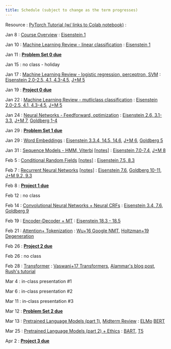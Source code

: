 ```yaml
---
title: Schedule (subject to change as the term progresses)
---
```


Resource 
: [PyTorch Tutorial (w/ links to Colab notebook)](https://cocoxu.github.io/CS7650_spring2024/slides/PyTorch_tutorial.pdf)
  : 
  
Jan 8
: [Course Overview](https://cocoxu.github.io/CS7650_spring2024/slides/lec1-intro.pdf)
  : [Eisenstein 1](https://github.com/jacobeisenstein/gt-nlp-class/blob/master/notes/eisenstein-nlp-notes.pdf)
  
Jan 10
: [Machine Learning Review - linear classification](https://cocoxu.github.io/CS7650_spring2024/slides/lec2-ml-a.pdf)
  : [Eisenstein 1](https://github.com/jacobeisenstein/gt-nlp-class/blob/master/notes/eisenstein-nlp-notes.pdf)

Jan 11
: **[Problem Set 0 due](https://github.com/cocoxu/CS7650_spring2024_projects/blob/master/Problem_Set_0/CS7650_PS0.pdf)**

Jan 15
: no class - holiday

Jan 17
: [Machine Learning Review - logistic regression, perceptron, SVM](https://cocoxu.github.io/CS7650_spring2024/slides/lec2-ml-b.pdf)
  : [Eisenstein 2.0-2.5, 4.1, 4.3-4.5](https://github.com/jacobeisenstein/gt-nlp-class/blob/master/notes/eisenstein-nlp-notes.pdf), [J+M 5](https://web.stanford.edu/~jurafsky/slp3/5.pdf)

Jan 19
: **[Project 0 due](https://colab.research.google.com/drive/1ZmtPv3fU2A-ZhxxEbK6D1NHEheqIFDNq?usp=sharing)**

Jan 22
: [Machine Learning Review - mutliclass classification](https://cocoxu.github.io/CS7650_spring2024/slides/lec3-mcc.pdf)
  : [Eisenstein 2.0-2.5, 4.1, 4.3-4.5](https://github.com/jacobeisenstein/gt-nlp-class/blob/master/notes/eisenstein-nlp-notes.pdf), [J+M 5](https://web.stanford.edu/~jurafsky/slp3/5.pdf)

Jan 24
: [Neural Networks - Feedforward, optimization](https://cocoxu.github.io/CS7650_spring2024/slides/lec4-nn.pdf)
  : [Eisenstein 2.6, 3.1-3.3](https://github.com/jacobeisenstein/gt-nlp-class/blob/master/notes/eisenstein-nlp-notes.pdf), [J+M 7](https://web.stanford.edu/~jurafsky/slp3/7.pdf), [Goldberg 1-4](https://arxiv.org/pdf/1510.00726.pdf)

Jan 29
: **[Problem Set 1 due](https://github.com/cocoxu/CS7650_spring2024_projects/blob/master/Problem_Set_1/CS7650_PS1.pdf)**

Jan 29
: [Word Embeddings](https://cocoxu.github.io/CS7650_spring2024/slides/lec5-word2vec.pdf)
  : [Eisenstein 3.3.4, 14.5, 14.6](https://github.com/jacobeisenstein/gt-nlp-class/blob/master/notes/eisenstein-nlp-notes.pdf), [J+M 6](https://web.stanford.edu/~jurafsky/slp3/6.pdf), [Goldberg 5](https://arxiv.org/pdf/1510.00726.pdf)

Jan 31
: [Sequence Models - HMM, Viterbi](https://cocoxu.github.io/CS7650_spring2024/slides/lec6-seq1.pdf) [[notes]](https://cocoxu.github.io/CS7650_spring2024/slides/lec6-seq1-notes.pdf)
  : [Eisenstein 7.0-7.4](https://github.com/jacobeisenstein/gt-nlp-class/blob/master/notes/eisenstein-nlp-notes.pdf), [J+M 8](https://web.stanford.edu/~jurafsky/slp3/8.pdf)

Feb 5
: [Conditional Random Fields](https://cocoxu.github.io/CS7650_spring2024/slides/lec7-seq2.pdf) [[notes]](https://cocoxu.github.io/CS7650_spring2024/slides/lec7-seq2-notes.pdf)
  : [Eisenstein 7.5, 8.3](https://github.com/jacobeisenstein/gt-nlp-class/blob/master/notes/eisenstein-nlp-notes.pdf)

Feb 7
: [Recurrent Neural Networks](https://cocoxu.github.io/CS7650_spring2024/slides/lec8-rnn.pdf) [[notes]](https://cocoxu.github.io/CS7650_spring2024/slides/lec8-rnn-notes.pdf)
  : [Eisenstein 7.6](https://github.com/jacobeisenstein/gt-nlp-class/blob/master/notes/eisenstein-nlp-notes.pdf), [Goldberg 10-11](https://arxiv.org/pdf/1510.00726.pdf), [J+M 9.2, 9.3](https://web.stanford.edu/~jurafsky/slp3/9.pdf)

Feb 8
: **[Project 1 due](https://colab.research.google.com/drive/1GILLRMPL5CA8IfTnwDbif0x5L3RlWugm?usp=sharing)**

Feb 12
: no class 

Feb 14
: [Convolutional Neural Networks + Neural CRFs](https://cocoxu.github.io/CS7650_spring2024/slides/lec9-cnn.pdf)
  : [Eisenstein 3.4, 7.6](https://github.com/jacobeisenstein/gt-nlp-class/blob/master/notes/eisenstein-nlp-notes.pdf), [Goldberg 9](https://arxiv.org/pdf/1510.00726.pdf)

Feb 19
: [Encoder-Decoder + MT](https://cocoxu.github.io/CS7650_spring2024/slides/lec10-seq2seq.pdf)
  : [Eisenstein 18.3 - 18.5](https://github.com/jacobeisenstein/gt-nlp-class/blob/master/notes/eisenstein-nlp-notes.pdf)

Feb 21
: [Attention+ Tokenization](https://cocoxu.github.io/CS7650_spring2024/slides/lec11-attention-nmt.pdf)
  : [Wu+16 Google NMT](https://arxiv.org/abs/1609.08144), [Holtzman+19 Degeneration](https://arxiv.org/pdf/1904.09751.pdf)

Feb 26
: **[Project 2 due](https://colab.research.google.com/drive/18RWiJPkbXO-lhV6dPGHmNLUplhdaEEir?usp=sharing)**

Feb 26
: no class 
  
Feb 28
: [Transformer](https://cocoxu.github.io/CS7650_spring2024/slides/lec12-transformer.pdf)
  : [Vaswani+17 Transformers](https://arxiv.org/pdf/1706.03762.pdf), [Alammar's blog post](http://jalammar.github.io/illustrated-transformer/), [Rush's tutorial](http://jalammar.github.io/illustrated-transformer/) 

Mar 4
: in-class presentation #1

Mar 6
: in-class presentation #2

Mar 11
: in-class presentation #3

Mar 12
: **[Problem Set 2 due](https://github.com/cocoxu/CS7650_spring2024_projects/blob/master/Problem_Set_2/CS7650_PS2.pdf)**

Mar 13
: [Pretrained Language Models (part 1)](https://cocoxu.github.io/CS7650_spring2024/slides/lec13-pt1.pdf), [Midterm Review](https://cocoxu.github.io/CS7650_spring2024/slides/lec00-midterm-review.pdf)
  : [ELMo](https://www.aclweb.org/anthology/N18-1202.pdf) [BERT](https://www.aclweb.org/anthology/N19-1423.pdf)

Mar 25
: [Pretrained Language Models (part 2) + Ethics](https://cocoxu.github.io/CS7650_spring2024/slides/lec14-pt2.pdf)
  : [BART](https://arxiv.org/pdf/1910.13461.pdf), [T5](https://arxiv.org/pdf/1910.10683.pdf) 


Apr 2
: **[Project 3 due](https://colab.research.google.com/drive/10Q0S4pQmYpOu-xwbGaHBNci_HJqjbk2S?usp=sharing)**



